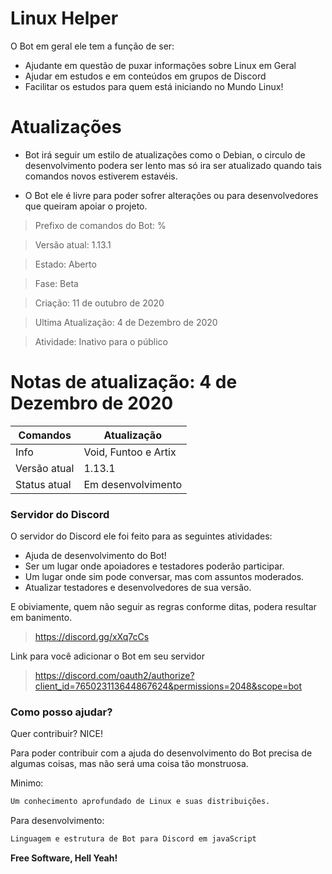 # Linux Helper

O Bot em geral ele tem a função de ser: 
  - Ajudante em questão de puxar informações sobre Linux em Geral
  - Ajudar em estudos e em conteúdos em grupos de Discord
  - Facilitar os estudos para quem está iniciando no Mundo Linux!

# Atualizações
  - Bot irá seguir um estilo de atualizações como o Debian, o circulo de desenvolvimento podera ser lento mas só ira ser atualizado quando tais comandos novos estiverem estavéis.
  
  - O Bot ele é livre para poder sofrer alterações ou para desenvolvedores que queiram apoiar o projeto.


> Prefixo de comandos do Bot: %

> Versão atual: 1.13.1

> Estado: Aberto

> Fase: Beta

> Criação: 11 de outubro de 2020

> Ultima Atualização: 4 de Dezembro de 2020

> Atividade: Inativo para o público

# Notas de atualização: 4 de Dezembro de 2020

| Comandos | Atualização|
| ------ | ------ |
| Info | Void, Funtoo e Artix |
| Versão atual| 1.13.1|
| Status atual  | Em desenvolvimento|

### Servidor do Discord

O servidor do Discord ele foi feito para as seguintes atividades:

* Ajuda de desenvolvimento do Bot!
* Ser um lugar onde apoiadores e testadores poderão participar.
* Um lugar onde sim pode conversar, mas com assuntos moderados.
* Atualizar testadores e desenvolvedores de sua versão.

E obiviamente, quem não seguir as regras conforme ditas, podera resultar em banimento.

> https://discord.gg/xXq7cCs

Link para você adicionar o Bot em seu servidor

> https://discord.com/oauth2/authorize?client_id=765023113644867624&permissions=2048&scope=bot

### Como posso ajudar?

Quer contribuir? NICE!

Para poder contribuir com a ajuda do desenvolvimento do Bot precisa de algumas coisas, mas não será uma coisa tão monstruosa.

Minimo:
```sh
Um conhecimento aprofundado de Linux e suas distribuições.
```

Para desenvolvimento:
```sh
Linguagem e estrutura de Bot para Discord em javaScript
```

**Free Software, Hell Yeah!**
